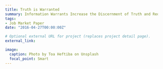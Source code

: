 ```yaml
---
title: Truth is Warranted
summary: Information Warrants Increase the Discernment of Truth and Reduce the Spread of False News
tags:
- Job Market Paper
date: "2016-04-27T00:00:00Z"

# Optional external URL for project (replaces project detail page).
external_link: 

image:
  caption: Photo by Toa Heftiba on Unsplash
  focal_point: Smart
---
```

